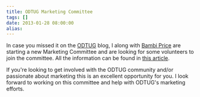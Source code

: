 ```yaml
---
title: ODTUG Marketing Committee
tags: []
date: 2013-01-28 08:00:00
alias:
---
```


In case you missed it on the [ODTUG](https://twitter.com/BambiPrice) blog, I along with [Bambi Price](https://twitter.com/BambiPrice) are starting a new Marketing Committee and are looking for some volunteers to join the committee. All the information can be found in [this article](http://www.odtug.com/p/bl/et/blogid=7&amp;blogaid=187). 

If you're looking to get involved with the ODTUG community and/or passionate about marketing this is an excellent opportunity for you. I look forward to working on this committee and help with ODTUG's marketing efforts.